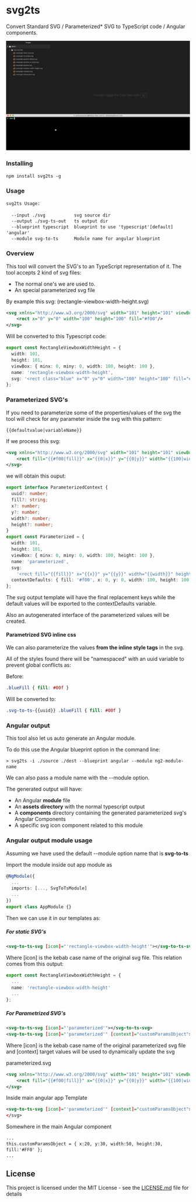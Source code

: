 # svg2ts

Convert Standard SVG / Parameterized* SVG to TypeScript code / Angular components.

![svg2ts](svg2ts.gif)

### Installing

```
npm install svg2ts -g
```

### Usage

```
svg2ts Usage:

  --input ./svg           svg source dir
  --output ./svg-ts-out   ts output dir
  --blueprint typescript  blueprint to use 'typescript'[default] 'angular'
  --module svg-to-ts      Module name for angular blueprint
```

### Overview

This tool will convert the  SVG's to an TypeScript representation of it. The tool accepts 2 kind of svg files:

* The normal one's we are used to.
* An special parameterized svg file

By example this svg: (rectangle-viewbox-width-height.svg)
```xml
<svg xmlns="http://www.w3.org/2000/svg" width="101" height="101" viewBox="0 0 100 100">
    <rect x="0" y="0" width="100" height="100" fill="#f00"/>
</svg>

```

Will be converted to this Typescript code:

```typescript
export const RectangleViewboxWidthHeight = {
  width: 101,
  height: 101,
  viewBox: { minx: 0, miny: 0, width: 100, height: 100 },
  name: 'rectangle-viewbox-width-height',
  svg: '<rect class="blue" x="0" y="0" width="100" height="100" fill="#f00"/>'
};

```

### Parameterized SVG's

If you need to parameterize some of the properties/values of the svg the tool will check for any parameter inside the svg with this pattern:

```
{{defaultvalue|variableName}}
```

If we process this svg:
```xml
<svg xmlns="http://www.w3.org/2000/svg" width="101" height="101" viewBox="0 0 100 100">
    <rect fill="{{#f00|fill}}" x="{{0|x}}" y="{{0|y}}" width="{{100|width}}" height="{{100|height}}"/>
</svg>
```

we will obtain this ouput:

```typescript
export interface ParameterizedContext {
  uuid?: number;
  fill?: string;
  x?: number;
  y?: number;
  width?: number;
  height?: number;
}
export const Parameterized = {
  width: 101,
  height: 101,
  viewBox: { minx: 0, miny: 0, width: 100, height: 100 },
  name: 'parameterized',
  svg:
    '<rect fill="{{fill}}" x="{{x}}" y="{{y}}" width="{{width}}" height="{{height}}"/>',
  contextDefaults: { fill: '#f00', x: 0, y: 0, width: 100, height: 100 }
};

```

The svg output template will have the final replacement keys while the default values will be exported to the contextDefaults variable.

Also an autogenerated interface of the parameterized values will be created.

#### Parametrized SVG inline css

We can also parameterize the values **from the inline style tags** in the svg.

All of the styles found there will be "namespaced" with an uuid variable to prevent global conflicts as:

Before:

```css
.blueFill { fill: #00f }
```

Will be converted to:

```css
.svg-to-ts-{{uuid}} .blueFill { fill: #00f }
```


### Angular output

This tool also let us auto generate an Angular module.

To do this use the Angular blueprint option in the command line:

```
> svg2ts -i ./source ./dest --blueprint angular --module ng2-module-name
```

We can also pass a module name with the --module option.

The generated output will have:

* An Angular **module** file
* An **assets directory** with the normal typescript output
* A **components** directory containing the generated parameterized svg's Angular Components
* A specific svg icon component related to this module

### Angular output module usage

Assuming we have used the default --module option name that is **svg-to-ts**

Import the module inside out app module as

```typescript
@NgModule({
  ...
  imports: [..., SvgToTsModule]
  ...
})
export class AppModule {}
```

Then we can use it in our templates as:

##### For static SVG's

```xml
<svg-to-ts-svg [icon]="'rectangle-viewbox-width-height'"></svg-to-ts-svg>
```

Where [icon] is the kebab case name of the original svg file. This relation comes from this output:

```typescript
export const RectangleViewboxWidthHeight = {
  ...
  name: 'rectangle-viewbox-width-height'
  ...
};
```

##### For Parametrized SVG's

```xml
<svg-to-ts-svg [icon]="'parameterized'"></svg-to-ts-svg>
<svg-to-ts-svg [icon]="'parameterized'" [context]="customParamsObject"></svg-to-ts-svg>
```

Where [icon] is the kebab case name of the original parameterized svg file and [context] target values will be used to dynamically update the svg

parameterized.svg

```xml
<svg xmlns="http://www.w3.org/2000/svg" width="101" height="101" viewBox="0 0 100 100">
    <rect fill="{{#f00|fill}}" x="{{0|x}}" y="{{0|y}}" width="{{100|width}}" height="{{100|height}}"/>
</svg>
```

Inside main angular app Template
```xml
<svg-to-ts-svg [icon]="'parameterized'" [context]="customParamsObject"></svg-to-ts-svg>
</svg>
```

Somewhere in the main Angular component

```
...
this.customParamsObject = { x:20, y:30, width:50, height:30, fill:'#FF0' };
...
```

## License

This project is licensed under the MIT License - see the [LICENSE.md](LICENSE.md) file for details
